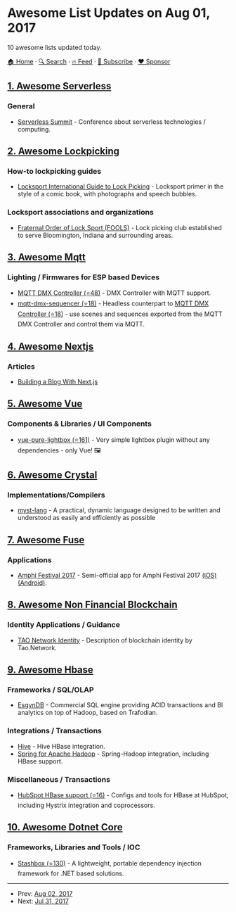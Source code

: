# Awesome List Updates on Aug 01, 2017

10 awesome lists updated today.

[🏠 Home](/README.md) · [🔍 Search](https://www.trackawesomelist.com/search/) · [🔥 Feed](https://www.trackawesomelist.com/rss.xml) · [📮 Subscribe](https://trackawesomelist.us17.list-manage.com/subscribe?u=d2f0117aa829c83a63ec63c2f&id=36a103854c) · [❤️  Sponsor](https://github.com/sponsors/theowenyoung)



## [1. Awesome Serverless](/content/pmuens/awesome-serverless/README.md)

### General

*   [Serverless Summit](http://inserverless.com) - Conference about serverless technologies / computing.

## [2. Awesome Lockpicking](/content/fabacab/awesome-lockpicking/README.md)

### How-to lockpicking guides

*   [Locksport International Guide to Lock Picking](https://web.archive.org/web/20070222144748/http://locksport.com:80/LSIGuide/lsiguide.pdf) - Locksport primer in the style of a comic book, with photographs and speech bubbles.

### Locksport associations and organizations

*   [Fraternal Order of Lock Sport (FOOLS)](http://www.bloomingtonfools.org/) - Lock picking club established to serve Bloomington, Indiana and surrounding areas.

## [3. Awesome Mqtt](/content/hobbyquaker/awesome-mqtt/README.md)

### Lighting / Firmwares for ESP based Devices

*   [MQTT DMX Controller (⭐48)](https://github.com/hobbyquaker/mqtt-dmx-controller) - DMX Controller with MQTT support.
*   [mqtt-dmx-sequencer (⭐18)](https://github.com/hobbyquaker/mqtt-dmx-sequencer) - Headless counterpart to [MQTT DMX Controller (⭐18)](https://github.com/hobbyquaker/mqtt-dmx-sequencer) - use scenes and sequences exported from the MQTT DMX Controller and control them via MQTT.

## [4. Awesome Nextjs](/content/unicodeveloper/awesome-nextjs/README.md)

### Articles

*   [Building a Blog With Next.js](https://timber.io/blog/building-a-blog-with-next-js)

## [5. Awesome Vue](/content/vuejs/awesome-vue/README.md)

### Components & Libraries / UI Components

*   [vue-pure-lightbox (⭐161)](https://github.com/DCzajkowski/vue-pure-lightbox) - Very simple lightbox plugin without any dependencies - only Vue! 🖼

## [6. Awesome Crystal](/content/veelenga/awesome-crystal/README.md)

### Implementations/Compilers

*   [myst-lang](https://github.com/myst-lang/) - A practical, dynamic language designed to be written and understood as easily and efficiently as possible

## [7. Awesome Fuse](/content/fuse-compound/awesome-fuse/README.md)

### Applications

*   [Amphi Festival 2017](http://www.amphi-festival.de/) - Semi-official app for Amphi Festival 2017 [(​iOS)](https://itunes.apple.com/us/app/amphi-festival-2017/id1258744398) [(Android)](https://play.google.com/store/apps/details?id=org.knatten.AmphiFestival2017).

## [8. Awesome Non Financial Blockchain](/content/machinomy/awesome-non-financial-blockchain/README.md)

### Identity Applications / Guidance

*   [TAO Network Identity](http://tao.network/portfolio-item/the-identity-system/) - Description of blockchain identity by Tao.Network.

## [9. Awesome Hbase](/content/rayokota/awesome-hbase/README.md)

### Frameworks / SQL/OLAP

*   [EsgynDB](https://esgyn.com/) - Commercial SQL engine providing ACID transactions and BI analytics on top of Hadoop, based on Trafodian.

### Integrations / Transactions

*   [Hive](https://cwiki.apache.org/confluence/display/Hive/HBaseIntegration) - Hive HBase integration.
*   [Spring for Apache Hadoop](https://projects.spring.io/spring-hadoop/) - Spring-Hadoop integration, including HBase support.

### Miscellaneous / Transactions

*   [HubSpot HBase support (⭐16)](https://github.com/HubSpot/hbase-support) - Configs and tools for HBase at HubSpot, including Hystrix integration and coprocessors.

## [10. Awesome Dotnet Core](/content/thangchung/awesome-dotnet-core/README.md)

### Frameworks, Libraries and Tools / IOC

*   [Stashbox (⭐130)](https://github.com/z4kn4fein/stashbox) - A lightweight, portable dependency injection framework for .NET based solutions.

---

- Prev: [Aug 02, 2017](/content/2017/08/02/README.md)
- Next: [Jul 31, 2017](/content/2017/07/31/README.md)